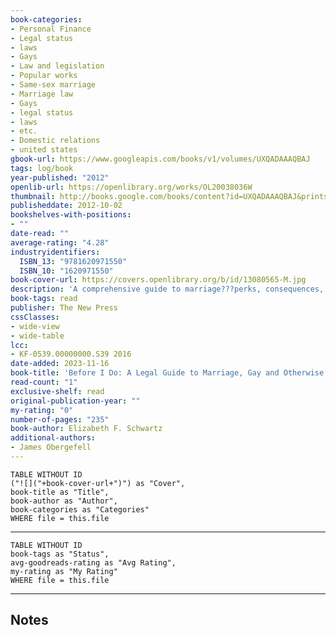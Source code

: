```yaml
---
book-categories:
- Personal Finance
- Legal status
- laws
- Gays
- Law and legislation
- Popular works
- Same-sex marriage
- Marriage law
- Gays
- legal status
- laws
- etc.
- Domestic relations
- united states
gbook-url: https://www.googleapis.com/books/v1/volumes/UXQADAAAQBAJ
tags: log/book
year-published: "2012"
openlib-url: https://openlibrary.org/works/OL20038036W
thumbnail: http://books.google.com/books/content?id=UXQADAAAQBAJ&printsec=frontcover&img=1&zoom=1&edge=curl&source=gbs_api
publisheddate: 2012-10-02
bookshelves-with-positions:
- ""
date-read: ""
average-rating: "4.28"
industryidentifiers:
  ISBN_13: "9781620971550"
  ISBN_10: "1620971550"
book-cover-url: https://covers.openlibrary.org/b/id/13080565-M.jpg
description: 'A comprehensive guide to marriage???perks, consequences, and everything in between???aimed at the LGBTQ+ community, from a leading gay rights lawyer. Not long ago, same-sex couples had to jump through endless hoops to make their relationships even close to legal. Happily, those days are over. But here???s the rub: many gay and lesbian couples, accustomed to living off-grid, are so thrilled to have the benefits of marriage that they jump into it without fully considering the consequences. In Before I Do, leading gay rights attorney Elizabeth F. Schwartz spells out the range of practical considerations any couple should address before tying the knot. She explains the rights married couples have???and those they do not. With cameos from some of the most prominent LGBTQ+ professionals, Schwartz explores all of the implications of marriage from name changes and getting a license to taxes, insurance, Social Security, and much more. Chapters on estate planning, pre- and post-nuptial agreements, and organizing finances make Before I Do a crucial handbook for anyone considering marriage???because, as Schwartz explains, just because you can get married does not mean you should. ???During my thirty years of covering the gay beat for the Miami Herald, never did I imagine the need for a marriage guide for LGBT couples. Yet today nothing is more urgent. Before I Do guides all couples, gay and otherwise, about the responsibilities of marriage. Ignore it at your peril.??? ???Steve Rothaus, The Miami Herald'
book-tags: read
publisher: The New Press
cssClasses:
- wide-view
- wide-table
lcc:
- KF-0539.00000000.S39 2016
date-added: 2023-11-16
book-title: 'Before I Do: A Legal Guide to Marriage, Gay and Otherwise'
read-count: "1"
exclusive-shelf: read
original-publication-year: ""
my-rating: "0"
number-of-pages: "235"
book-author: Elizabeth F. Schwartz
additional-authors:
- James Obergefell
---
```


```dataview
TABLE WITHOUT ID
("![]("+book-cover-url+")") as "Cover",
book-title as "Title",
book-author as "Author",
book-categories as "Categories"
WHERE file = this.file
```
---
```dataview
TABLE WITHOUT ID
book-tags as "Status",
avg-goodreads-rating as "Avg Rating",
my-rating as "My Rating"
WHERE file = this.file
```
---
## Notes


